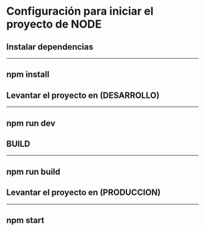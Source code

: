 # Configuración para iniciar el proyecto de NODE
## Instalar dependencias
---
npm install
--- 
## Levantar el proyecto en (DESARROLLO)
---
npm run dev
---
## BUILD
---
npm run build
---
## Levantar el proyecto en (PRODUCCION)
---
npm start
---
